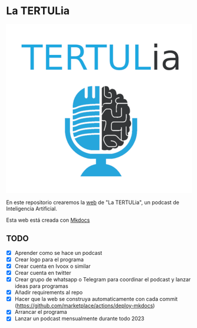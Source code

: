 # La TERTULia

![logo-podcast](docs/res/logo-podcast.png)

En este repositorio crearemos la [web](https://ironbar.github.io/tertulia_inteligencia_artificial/) de "La TERTULia", un podcast de Inteligencia Artificial.

Esta web está creada con [Mkdocs](https://www.mkdocs.org/getting-started/)

## TODO

- [x] Aprender como se hace un podcast
- [x] Crear logo para el programa
- [x] Crear cuenta en Ivoox o similar
- [x] Crear cuenta en twitter
- [x] Crear grupo de whatsapp o Telegram para coordinar el podcast y lanzar ideas para programas
- [x] Añadir requirements al repo
- [x] Hacer que la web se construya automaticamente con cada commit (https://github.com/marketplace/actions/deploy-mkdocs)
- [x] Arrancar el programa
- [x] Lanzar un podcast mensualmente durante todo 2023

